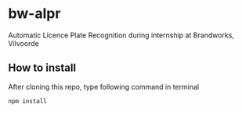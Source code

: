 # bw-alpr
Automatic Licence Plate Recognition during internship at Brandworks, Vilvoorde

## How to install
After cloning this repo, type following command in terminal
```
npm install
```
